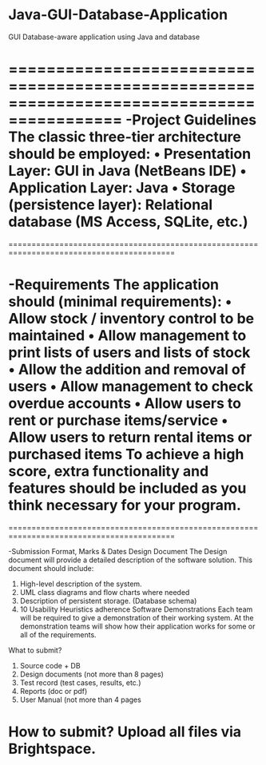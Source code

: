 # Java-GUI-Database-Application
GUI Database-aware application using Java and database

==========================================================================================
-Project Guidelines
The classic three-tier architecture should be employed:
• Presentation Layer: GUI in Java (NetBeans IDE)
• Application Layer: Java
• Storage (persistence layer): Relational database (MS Access, SQLite, etc.)
==========================================================================================
==========================================================================================

-Requirements
The application should (minimal requirements):
• Allow stock / inventory control to be maintained
• Allow management to print lists of users and lists of stock
• Allow the addition and removal of users
• Allow management to check overdue accounts
• Allow users to rent or purchase items/service
• Allow users to return rental items or purchased items
To achieve a high score, extra functionality and features should be included as you think necessary for your program.
==========================================================================================
==========================================================================================

-Submission Format, Marks & Dates
Design Document
The Design document will provide a detailed description of the software solution. This document should include:
1. High-level description of the system.
2. UML class diagrams and flow charts where needed
3. Description of persistent storage. (Database schema)
4. 10 Usability Heuristics adherence
Software Demonstrations
Each team will be required to give a demonstration of their working system.
At the demonstration teams will show how their application works for some or all of the requirements. 

What to submit?
1. Source code + DB
2. Design documents (not more than 8 pages)
3. Test record (test cases, results, etc.)
4. Reports (doc or pdf)
5. User Manual (not more than 4 pages

How to submit?
Upload all files via Brightspace.
==========================================================================================
